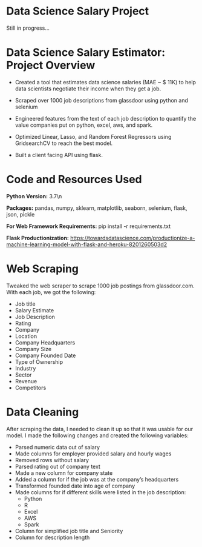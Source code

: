 # Data Science Salary Project

Still in progress...

# Data Science Salary Estimator: Project Overview
  * Created a tool that estimates data science salaries (MAE ~ $ 11K) to help data scientists negotiate their income when they get a      job.
  *	Scraped over 1000 job descriptions from glassdoor using python and selenium

  *	Engineered features from the text of each job description to quantify the value companies put on python, excel, aws, and spark.

  *	Optimized Linear, Lasso, and Random Forest Regressors using GridsearchCV to reach the best model.

  *	Built a client facing API using flask.


# Code and Resources Used
**Python Version:** 3.7\n

**Packages:** pandas, numpy, sklearn, matplotlib, seaborn, selenium, flask, json, pickle

**For Web Framework Requirements:** pip install -r requirements.txt

**Flask Productionization:** https://towardsdatascience.com/productionize-a-machine-learning-model-with-flask-and-heroku-8201260503d2

# Web Scraping
Tweaked the web scraper to scrape 1000 job postings from glassdoor.com. With each job, we got the following:

 * Job title
 * Salary Estimate
 * Job Description
 * Rating
 * Company
 * Location
 * Company Headquarters
 * Company Size
 * Company Founded Date
 * Type of Ownership
 * Industry
 * Sector
 * Revenue
 * Competitors
 
 # Data Cleaning
 After scraping the data, I needed to clean it up so that it was usable for our model. I made the following changes and created the following variables:

 * Parsed numeric data out of salary
 * Made columns for employer provided salary and hourly wages
 * Removed rows without salary
 * Parsed rating out of company text
 * Made a new column for company state
 * Added a column for if the job was at the company’s headquarters
 * Transformed founded date into age of company
 * Made columns for if different skills were listed in the job description:
    * Python
    * R
    * Excel
    * AWS
    * Spark
 * Column for simplified job title and Seniority
 * Column for description length
